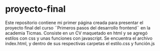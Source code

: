 # proyecto-final

Este repositorio contiene mi primer página creada para presentar el proyecto final del curso ¨Primeros pasos del desarrollo frontend¨ en la academia Ticmas.
Consiste en un CV maquetado en html y se agregó estilos con css y unas funciones con javascript.
Se encuentra el archivo index.html,  y dentro de sus respectivas carpetas el estilo.css y función.js
